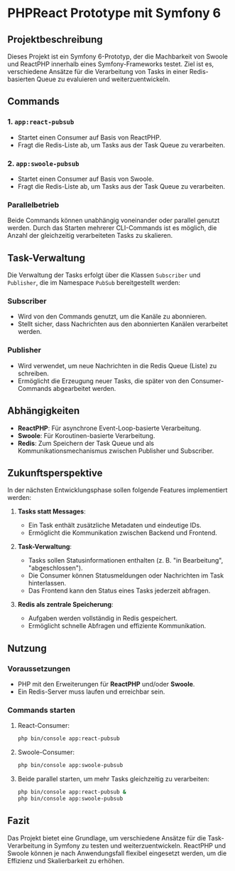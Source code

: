 # PHPReact Prototype mit Symfony 6

## Projektbeschreibung

Dieses Projekt ist ein Symfony 6-Prototyp, der die Machbarkeit von Swoole und ReactPHP innerhalb eines Symfony-Frameworks testet. Ziel ist es, verschiedene Ansätze für die Verarbeitung von Tasks in einer Redis-basierten Queue zu evaluieren und weiterzuentwickeln.

## Commands

### 1. `app:react-pubsub`
- Startet einen Consumer auf Basis von ReactPHP.
- Fragt die Redis-Liste ab, um Tasks aus der Task Queue zu verarbeiten.

### 2. `app:swoole-pubsub`
- Startet einen Consumer auf Basis von Swoole.
- Fragt die Redis-Liste ab, um Tasks aus der Task Queue zu verarbeiten.

### Parallelbetrieb
Beide Commands können unabhängig voneinander oder parallel genutzt werden. Durch das Starten mehrerer CLI-Commands ist es möglich, die Anzahl der gleichzeitig verarbeiteten Tasks zu skalieren.

## Task-Verwaltung

Die Verwaltung der Tasks erfolgt über die Klassen `Subscriber` und `Publisher`, die im Namespace `PubSub` bereitgestellt werden:

### Subscriber
- Wird von den Commands genutzt, um die Kanäle zu abonnieren.
- Stellt sicher, dass Nachrichten aus den abonnierten Kanälen verarbeitet werden.

### Publisher
- Wird verwendet, um neue Nachrichten in die Redis Queue (Liste) zu schreiben.
- Ermöglicht die Erzeugung neuer Tasks, die später von den Consumer-Commands abgearbeitet werden.

## Abhängigkeiten
- **ReactPHP**: Für asynchrone Event-Loop-basierte Verarbeitung.
- **Swoole**: Für Koroutinen-basierte Verarbeitung.
- **Redis**: Zum Speichern der Task Queue und als Kommunikationsmechanismus zwischen Publisher und Subscriber.

## Zukunftsperspektive
In der nächsten Entwicklungsphase sollen folgende Features implementiert werden:

1. **Tasks statt Messages**:
    - Ein Task enthält zusätzliche Metadaten und eindeutige IDs.
    - Ermöglicht die Kommunikation zwischen Backend und Frontend.

2. **Task-Verwaltung**:
    - Tasks sollen Statusinformationen enthalten (z. B. "in Bearbeitung", "abgeschlossen").
    - Die Consumer können Statusmeldungen oder Nachrichten im Task hinterlassen.
    - Das Frontend kann den Status eines Tasks jederzeit abfragen.

3. **Redis als zentrale Speicherung**:
    - Aufgaben werden vollständig in Redis gespeichert.
    - Ermöglicht schnelle Abfragen und effiziente Kommunikation.

## Nutzung
### Voraussetzungen
- PHP mit den Erweiterungen für **ReactPHP** und/oder **Swoole**.
- Ein Redis-Server muss laufen und erreichbar sein.

### Commands starten
1. React-Consumer:
   ```bash
   php bin/console app:react-pubsub
   ```

2. Swoole-Consumer:
   ```bash
   php bin/console app:swoole-pubsub
   ```

3. Beide parallel starten, um mehr Tasks gleichzeitig zu verarbeiten:
   ```bash
   php bin/console app:react-pubsub &
   php bin/console app:swoole-pubsub
   ```

## Fazit
Das Projekt bietet eine Grundlage, um verschiedene Ansätze für die Task-Verarbeitung in Symfony zu testen und weiterzuentwickeln. ReactPHP und Swoole können je nach Anwendungsfall flexibel eingesetzt werden, um die Effizienz und Skalierbarkeit zu erhöhen.